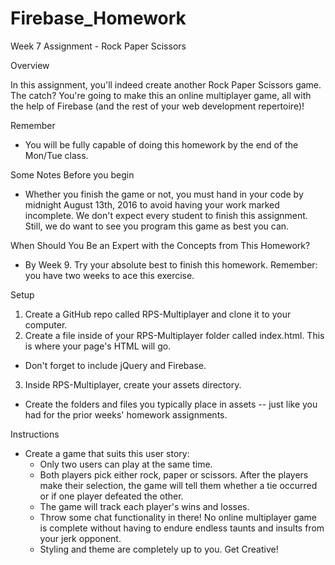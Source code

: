# Firebase_Homework
Week 7 Assignment - Rock Paper Scissors

Overview

In this assignment, you'll indeed create another Rock Paper Scissors game. The catch? You're going to make this an online multiplayer game, all with the help of Firebase (and the rest of your web development repertoire)!

Remember
  - You will be fully capable of doing this homework by the end of the Mon/Tue class.

Some Notes Before you begin
  - Whether you finish the game or not, you must hand in your code by midnight August 13th, 2016 to avoid having your work marked incomplete. We don't expect every student to finish this assignment. Still, we do want to see you program this game as best you can.

When Should You Be an Expert with the Concepts from This Homework?
  - By Week 9. Try your absolute best to finish this homework. Remember: you have two weeks to ace this exercise.

Setup
1. Create a GitHub repo called RPS-Multiplayer and clone it to your computer.
2. Create a file inside of your RPS-Multiplayer folder called index.html. This is where your page's HTML will go.
  - Don't forget to include jQuery and Firebase.
3. Inside RPS-Multiplayer, create your assets directory.
  - Create the folders and files you typically place in assets -- just like you had for the prior weeks' homework assignments.

Instructions
  - Create a game that suits this user story:
      - Only two users can play at the same time.
      - Both players pick either rock, paper or scissors. After the players make their selection, the game will tell them whether a tie occurred or if one player defeated the other.
      - The game will track each player's wins and losses.
      - Throw some chat functionality in there! No online multiplayer game is complete without having to endure endless taunts and insults from your jerk opponent.
      - Styling and theme are completely up to you. Get Creative!

